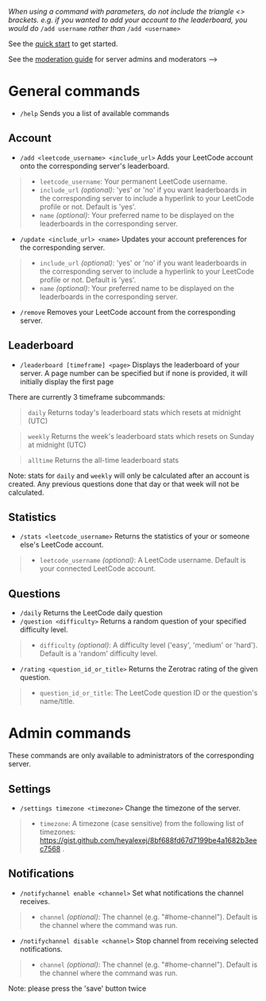 _When using a command with parameters, do not include the triangle <> brackets. e.g. if you wanted to add your account to the leaderboard, you would do_ `/add username` _rather than_ `/add <username>`

See the [quick start](https://github.com/kevinjycui/Practice-Bot/wiki/Quick-Start) to get started.

See the [moderation guide](https://github.com/kevinjycui/Practice-Bot/wiki/Moderation) for server admins and moderators -->

# General commands
- `/help` Sends you a list of available commands

## Account

-  `/add <leetcode_username> <include_url>` Adds your LeetCode account onto the corresponding server's leaderboard. 
>    - `leetcode_username`: Your permanent LeetCode username.
>    - `include_url` _(optional)_: 'yes' or 'no' if you want leaderboards in the corresponding server to include a hyperlink to your LeetCode profile or not. Default is 'yes'.
>    - `name` _(optional)_: Your preferred name to be displayed on the leaderboards in the corresponding server.
- `/update <include_url> <name>` Updates your account preferences for the corresponding server.
>    - `include_url` _(optional)_: 'yes' or 'no' if you want leaderboards in the corresponding server to include a hyperlink to your LeetCode profile or not. Default is 'yes'.
>    - `name` _(optional)_: Your preferred name to be displayed on the leaderboards in the corresponding server.
- `/remove` Removes your LeetCode account from the corresponding server.

## Leaderboard

- `/leaderboard [timeframe] <page>` Displays the leaderboard of your server. A page number can be specified but if none is provided, it will initially display the first page

There are currently 3 timeframe subcommands:

> `daily` Returns today's leaderboard stats which resets at midnight (UTC)

> `weekly` Returns the week's leaderboard stats which resets on Sunday at midnight (UTC)

> `alltime` Returns the all-time leaderboard stats

Note: stats for `daily` and `weekly` will only be calculated after an account is created. Any previous questions done that day or that week will not be calculated.

## Statistics

- `/stats <leetcode_username>` Returns the statistics of your or someone else's LeetCode account.
>    - `leetcode_username` _(optional)_: A LeetCode username. Default is your connected LeetCode account.

## Questions

- `/daily` Returns the LeetCode daily question
- `/question <difficulty>` Returns a random question of your specified difficulty level. 
>    - `difficulty` _(optional)_: A difficulty level ('easy', 'medium' or 'hard'). Default is a 'random' difficulty level.
- `/rating <question_id_or_title>` Returns the Zerotrac rating of the given question.
>    - `question_id_or_title`: The LeetCode question ID or the question's name/title.

# Admin commands
These commands are only available to administrators of the corresponding server.
## Settings

- `/settings timezone <timezone>` Change the timezone of the server.
>    - `timezone`: A timezone (case sensitive) from the following list of timezones: https://gist.github.com/heyalexej/8bf688fd67d7199be4a1682b3eec7568 .

## Notifications

- `/notifychannel enable <channel>` Set what notifications the channel receives.
>    - `channel` _(optional)_: The channel (e.g. "#home-channel"). Default is the channel where the command was run.
- `/notifychannel disable <channel>` Stop channel from receiving selected notifications.
>    - `channel` _(optional)_: The channel (e.g. "#home-channel"). Default is the channel where the command was run.

Note: please press the 'save' button twice